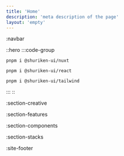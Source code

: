 ```yaml
---
title: 'Home'
description: 'meta description of the page'
layout: 'empty'
---
```


:navbar

::hero
:::code-group

```shell [Nuxt]
pnpm i @shuriken-ui/nuxt
```

```shell [React]
pnpm i @shuriken-ui/react
```

```shell [Html]
pnpm i @shuriken-ui/tailwind
```

:::
::

:section-creative

:section-features

:section-components

:section-stacks

:site-footer